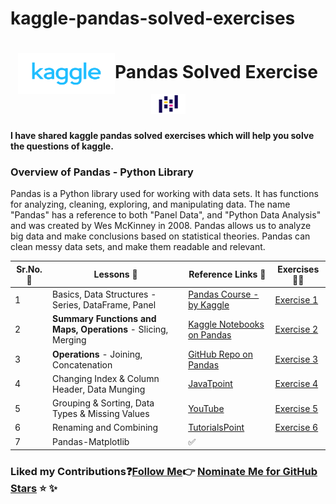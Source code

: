 # kaggle-pandas-solved-exercises
<h1 align="center"> <a href="https://kaggle.com/mrankitgupta" target="blank"><img align="center" src="https://github.com/mrankitgupta/mrankitgupta/blob/main/images/kaggle-ar21.svg" alt="mrankitgupta" height="65" width="155" /></a>Pandas Solved Exercise <a href="https://www.kaggle.com/learn/certification/mrankitgupta/pandas" target="_blank"> <img src="https://raw.githubusercontent.com/devicons/devicon/2ae2a900d2f041da66e950e4d48052658d850630/icons/pandas/pandas-original.svg" alt="pandas" width="55" height="32"/> </a> </h1> 
  
 **I have shared kaggle pandas solved exercises which will help you solve the questions of kaggle.**
  
 ### Overview of Pandas - Python Library 
  
 Pandas is a Python library used for working with data sets.
It has functions for analyzing, cleaning, exploring, and manipulating data.
The name "Pandas" has a reference to both "Panel Data", and "Python Data Analysis" and was created by Wes McKinney in 2008.
Pandas allows us to analyze big data and make conclusions based on statistical theories.
Pandas can clean messy data sets, and make them readable and relevant.

  
 |**Sr.No. 🔢**|**Lessons 📕**| **Reference Links :link:**| **Exercises 👨‍💻**| 
 |------|--------------------|---------------------|---------------------| 
 |1| Basics, Data Structures - Series, DataFrame, Panel | [Pandas Course - by Kaggle](https://www.kaggle.com/learn/certification/mrankitgupta/pandas) | [Exercise 1](https://www.kaggle.com/code/mrankitgupta/pandas-1-exercise-creating-reading-and-writing/notebook) | 
 |2| **Summary Functions and Maps, Operations** - Slicing, Merging | [Kaggle Notebooks on Pandas](https://www.kaggle.com/mrankitgupta/code) | [Exercise 2](https://www.kaggle.com/code/mrankitgupta/pandas-2exercise-indexing-selecting-assigning) | 
 |3| **Operations** - Joining, Concatenation | [GitHub Repo on Pandas](https://github.com/mrankitgupta/Kaggle-Pandas-Solved-Exercises) | [Exercise 3](https://www.kaggle.com/code/mrankitgupta/pandas-3-exercise-summary-functions-and-maps) | 
 |4| Changing Index & Column Header, Data Munging | [JavaTpoint](https://www.javatpoint.com/python-pandas)| [Exercise 4](https://www.kaggle.com/code/mrankitgupta/pandas-4-exercise-grouping-and-sorting) | 
 |5| Grouping & Sorting, Data Types & Missing Values | [YouTube](https://www.youtube.com/watch?v=WGJJIrtnfpk&t=30498s)| [Exercise 5](https://www.kaggle.com/code/mrankitgupta/pandas-5-exercise-data-types-and-missing-values) | 
 |6| Renaming and Combining | [TutorialsPoint](https://www.tutorialspoint.com/python_pandas/index.htm)| [Exercise 6](https://www.kaggle.com/code/mrankitgupta/pandas-6-exercise-renaming-and-combining) | 
 |7| Pandas-Matplotlib | :white_check_mark:| | 
  
 
  
 
  
 ### Liked my Contributions:question:[Follow Me]( https://github.com/SyedaliFathima1830 ):point_right: [Nominate Me for GitHub Stars](https://stars.github.com/nominate/) :star: :sparkles: 
